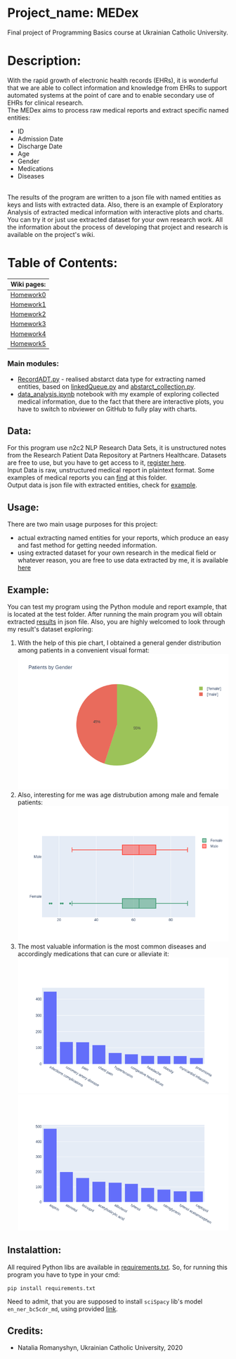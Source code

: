 # Project_name: MEDex
Final project of Programming Basics course at Ukrainian Catholic University.
# Description:
With the rapid growth of electronic health records (EHRs), it is wonderful that we are able to collect information and knowledge from EHRs to support automated systems at the point of care and to enable secondary use of EHRs for clinical research.
<br>
The MEDex aims to process raw medical reports and extract specific named entities:
* ID
* Admission Date
* Discharge Date
* Age
* Gender
* Medications
* Diseases

<br>
The results of the program are written to a json file with named entities as keys and lists with extracted data.
Also, there is an example of Exploratory Analysis of extracted medical information with interactive plots and charts. You can try it or just use extracted dataset for your own research work. All the information about the process of developing that project and research is available on the project's wiki. 

# Table of Contents:

Wiki pages:                                                                          |
------------------------------------------------------------------------------------ |
  [Homework0](https://github.com/romanyshyn-natalia/Course_Homeworks/wiki/Homework0) |
  [Homework1](https://github.com/romanyshyn-natalia/Course_Homeworks/wiki/Homework1) |     
  [Homework2](https://github.com/romanyshyn-natalia/Course_Homeworks/wiki/Homework2) |
  [Homework3](https://github.com/romanyshyn-natalia/Course_Homeworks/wiki/Homework3) |
  [Homework4](https://github.com/romanyshyn-natalia/Course_Homeworks/wiki/Homework4) |
  [Homework5](https://github.com/romanyshyn-natalia/Course_Homeworks/wiki/Homework5) |
  
  ### Main modules:
  * [RecordADT.py](https://github.com/romanyshyn-natalia/Course_Homeworks/blob/master/modules/RecordADT.py) - realised abstarct data type for extracting named entities, based on [linkedQueue.py](https://github.com/romanyshyn-natalia/Course_Homeworks/blob/master/modules/linkedQueue.py) and [abstarct_collection.py](https://github.com/romanyshyn-natalia/Course_Homeworks/blob/master/modules/abstract_collection.py).
  * [data_analysis.ipynb](https://github.com/romanyshyn-natalia/Course_Homeworks/blob/master/modules/data_analysis.ipynb) notebook with my example of exploring collected medical information, due to the fact that there are interactive plots, you have to switch to nbviewer on GitHub to fully play with charts.

## Data:
For this program use n2c2 NLP Research Data Sets, it is unstructured notes from the Research Patient Data Repository at Partners Healthcare. Datasets are free to use, but you have to get access to it, [register here](https://portal.dbmi.hms.harvard.edu/projects/n2c2-nlp/). 
<br>
Input Data is raw, unstructured medical report in plaintext format. Some examples of medical reports you can [find](https://github.com/romanyshyn-natalia/Course_Homeworks/tree/master/docs) at this folder. 
<br>
Output data is json file with extracted entities, check for [example](https://github.com/romanyshyn-natalia/Course_Homeworks/blob/master/tests/report1.json).

## Usage:
There are two main usage purposes for this project:
* actual extracting named entities for your reports, which produce an easy and fast method for getting needed information.
* using extracted dataset for your own research in the medical field or whatever reason, you are free to use data extracted by me, it is available [here](https://github.com/romanyshyn-natalia/Course_Homeworks/blob/master/modules/results.csv) 

## Example:
You can test my program using the Python module and report example, that is located at the test folder. After running the main program you will obtain extracted [results](https://github.com/romanyshyn-natalia/Course_Homeworks/blob/master/tests/report1.json) in json file.
Also, you are highly welcomed to look through my result's dataset exploring:
1) With the help of this pie chart, I obtained a general gender distribution among patients in a convenient visual format:
![](https://github.com/romanyshyn-natalia/Course_Homeworks/blob/master/docs/gender_distribution.png)  
2) Also, interesting for me was age distrubution among male and female patients:
![](https://github.com/romanyshyn-natalia/Course_Homeworks/blob/master/docs/age_by_gender.png)
3) The most valuable information is the most common diseases and accordingly medications that can cure or alleviate it:
![](https://github.com/romanyshyn-natalia/Course_Homeworks/blob/master/docs/common_diseases.png)
![](https://github.com/romanyshyn-natalia/Course_Homeworks/blob/master/docs/most_common_drugs.png)

## Instalattion:
All required Python libs are available in [requirements.txt](https://github.com/romanyshyn-natalia/Course_Homeworks/blob/master/requirements.txt). So, for running this program you have to type in your cmd:
```
pip install requirements.txt
```
Need to admit, that you are supposed  to install `sciSpacy` lib's model `en_ner_bc5cdr_md`, using provided [link](https://s3-us-west-2.amazonaws.com/ai2-s2-scispacy/releases/v0.2.4/en_ner_bc5cdr_md-0.2.4.tar.gz).

## Credits:
* Natalia Romanyshyn, Ukrainian Catholic University, 2020

